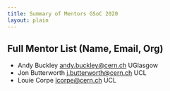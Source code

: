 ```yaml
---
title: Summary of Mentors GSoC 2020
layout: plain
---
```


## Full Mentor List (Name, Email, Org)

* Andy Buckley [andy.buckley@cern.ch](mailto:andy.buckley@cern.ch) UGlasgow
* Jon Butterworth [j.butterworth@cern.ch](mailto:j.butterworth@cern.ch) UCL
* Louie Corpe [lcorpe@cern.ch](mailto:lcorpe@cern.ch) UCL
